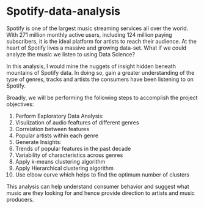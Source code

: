 # Spotify-data-analysis
Spotify is one of the largest music streaming services all over the world. With 271 million monthly active users, including 124 million paying subscribers, it is the ideal platform for artists to reach their audience. 
At the heart of Spotify lives a massive and growing data-set. What if we could analyze the music we listen to using Data Science?

In this analysis, I would mine the nuggets of insight hidden beneath mountains of Spotify data. In doing so, gain a greater understanding of the type of genres, 
tracks and artists the consumers have been listening to on Spotify.

Broadly, we will be performing the following steps to accomplish the project objectives:

1. Perform Exploratory Data Analysis:
2. Visulization of audio feaftures of different genres
3. Correlation between features
4. Popular artists within each genre
5. Generate Insights:
6. Trends of popular features in the past decade
7. Variability of characteristics across genres
8. Apply k-means clustering algorithm
9. Apply Hierarchical clustering algorithm
10. Use elbow curve which helps to find the optimum number of clusters

This analysis can help understand consumer behavior and suggest what music are they looking for and hence provide direction to artists and music producers.
